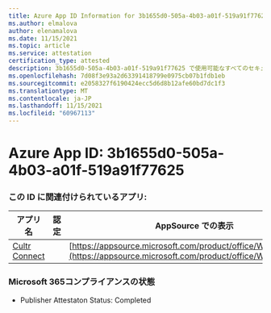 ```yaml
---
title: Azure App ID Information for 3b1655d0-505a-4b03-a01f-519a91f77625
ms.author: elmalova
author: elenamalova
ms.date: 11/15/2021
ms.topic: article
ms.service: attestation
certification_type: attested
description: 3b1655d0-505a-4b03-a01f-519a91f77625 で使用可能なすべてのセキュリティおよびコンプライアンス情報。
ms.openlocfilehash: 7d08f3e93a2d63391418799e0975cb07b1fdb1eb
ms.sourcegitcommit: e2058327f6190424ecc5d6d8b12afe60bd7dc1f3
ms.translationtype: MT
ms.contentlocale: ja-JP
ms.lasthandoff: 11/15/2021
ms.locfileid: "60967113"
---
```

# <a name="azure-app-id-3b1655d0-505a-4b03-a01f-519a91f77625"></a>Azure App ID: 3b1655d0-505a-4b03-a01f-519a91f77625


### <a name="apps-associated-with-this-id"></a>この ID に関連付けられているアプリ:
| **アプリ名** | **認定** | **AppSource での表示** |
|--------------|---------------|-----------------------|
| [Cultr Connect](https://docs.microsoft.com/microsoft-365-app-certification/forward/WA200003008) |  | [https://appsource.microsoft.com/product/office/WA200003008](https://appsource.microsoft.com/product/office/WA200003008) |

### <a name="microsoft-365-app-compliance-status"></a>Microsoft 365コンプライアンスの状態
- Publisher Attestaton Status: Completed
